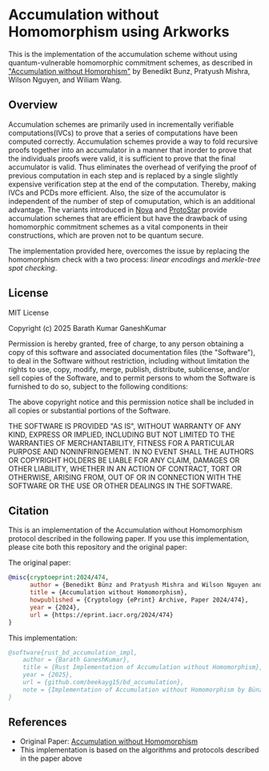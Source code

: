# Accumulation without Homomorphism using Arkworks

This is the implementation of the accumulation scheme without using quantum-vulnerable homomorphic commitment schemes, as described in <a href="https://eprint.iacr.org/2024/474">"Accumulation without Homorphism"</a> by Benedikt Bunz, Pratyush Mishra, Wilson Nguyen, and Wiliam Wang.

## Overview

Accumulation schemes are primarily used in incrementally verifiable computations(IVCs) to prove that a series of computations have been computed correctly. Accumulation schemes provide a way to fold recursive proofs together into an accumulator in a manner that inorder to prove that the individuals proofs were valid, it is sufficient to prove that the final accumulator is valid. Thus eliminates the overhead of verifying the proof of previous computation in each step and is replaced by a single slightly expensive verification step at the end of the computation. Thereby, making IVCs and PCDs more efficient. Also, the size of the accumulator is independent of the number of step of comuputation, which is an additional advantage. The variants introduced in [Nova](https://eprint.iacr.org/2024/232.pdf) and [ProtoStar](https://eprint.iacr.org/2023/620) provide accumulation schemes that are efficient but have the drawback of using homomorphic commitment schemes as a vital components in their constructions, which are proven not to be quantum secure. 

The implementation provided here, overcomes the issue by replacing the homomorphism check with a two process: *linear encodings* and *merkle-tree spot checking*.

## License

MIT License

Copyright (c) 2025 Barath Kumar GaneshKumar

Permission is hereby granted, free of charge, to any person obtaining a copy
of this software and associated documentation files (the "Software"), to deal
in the Software without restriction, including without limitation the rights
to use, copy, modify, merge, publish, distribute, sublicense, and/or sell
copies of the Software, and to permit persons to whom the Software is
furnished to do so, subject to the following conditions:

The above copyright notice and this permission notice shall be included in all
copies or substantial portions of the Software.

THE SOFTWARE IS PROVIDED "AS IS", WITHOUT WARRANTY OF ANY KIND, EXPRESS OR
IMPLIED, INCLUDING BUT NOT LIMITED TO THE WARRANTIES OF MERCHANTABILITY,
FITNESS FOR A PARTICULAR PURPOSE AND NONINFRINGEMENT. IN NO EVENT SHALL THE
AUTHORS OR COPYRIGHT HOLDERS BE LIABLE FOR ANY CLAIM, DAMAGES OR OTHER
LIABILITY, WHETHER IN AN ACTION OF CONTRACT, TORT OR OTHERWISE, ARISING FROM,
OUT OF OR IN CONNECTION WITH THE SOFTWARE OR THE USE OR OTHER DEALINGS IN THE
SOFTWARE.

## Citation

This is an implementation of the Accumulation without Homomorphism protocol described in the following paper. If you use this implementation, please cite both this repository and the original paper:

The original paper:

```bibtex
@misc{cryptoeprint:2024/474,
      author = {Benedikt Bünz and Pratyush Mishra and Wilson Nguyen and William Wang},
      title = {Accumulation without Homomorphism},
      howpublished = {Cryptology {ePrint} Archive, Paper 2024/474},
      year = {2024},
      url = {https://eprint.iacr.org/2024/474}
}
```

This implementation:

```bibtex
@software{rust_bd_accumulation_impl,
    author = {Barath GaneshKumar},
    title = {Rust Implementation of Accumulation without Homomorphism},
    year = {2025},
    url = {github.com/beekayg15/bd_accumulation},
    note = {Implementation of Accumulation without Homomorphism by Bünz, Mishra, Nguyen, and Wang}
}
```

## References

- Original Paper: [Accumulation without Homomorphism](https://eprint.iacr.org/2024/474)
- This implementation is based on the algorithms and protocols described in the paper above
